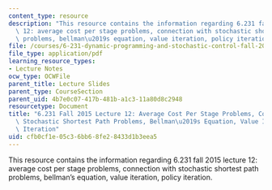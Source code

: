 ```yaml
---
content_type: resource
description: "This resource contains the information regarding 6.231 fall 2015 lecture\
  \ 12: average cost per stage problems, connection with stochastic shortest path\
  \ problems, bellman\u2019s equation, value iteration, policy iteration."
file: /courses/6-231-dynamic-programming-and-stochastic-control-fall-2015/cfb0cf1e05c36bb68fe28433d1b3eea5_MIT6_231F15_Lec12.pdf
file_type: application/pdf
learning_resource_types:
- Lecture Notes
ocw_type: OCWFile
parent_title: Lecture Slides
parent_type: CourseSection
parent_uid: 4b7e0c07-417b-481b-a1c3-11a80d8c2948
resourcetype: Document
title: "6.231 Fall 2015 Lecture 12: Average Cost Per Stage Problems, Connection With\
  \ Stochastic Shortest Path Problems, Bellman\u2019s Equation, Value Iteration, Policy\
  \ Iteration"
uid: cfb0cf1e-05c3-6bb6-8fe2-8433d1b3eea5
---
```

This resource contains the information regarding 6.231 fall 2015 lecture 12: average cost per stage problems, connection with stochastic shortest path problems, bellman’s equation, value iteration, policy iteration.

